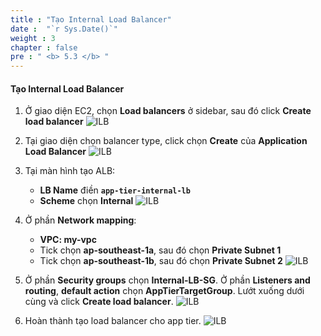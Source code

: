 ```yaml
---
title : "Tạo Internal Load Balancer"
date :  "`r Sys.Date()`" 
weight : 3
chapter : false
pre : " <b> 5.3 </b> "
---
```


#### Tạo Internal Load Balancer
1. Ở giao diện EC2, chọn **Load balancers** ở sidebar, sau đó click **Create load balancer**
![ILB](/workshop01-AWS-FCJ-2024/images/5-3/01.png?width=50pc)

2. Tại giao diện chọn balancer type, click chọn **Create** của **Application Load Balancer**
![ILB](/workshop01-AWS-FCJ-2024/images/5-3/02.png?width=50pc)

3. Tại màn hình tạo ALB:
    - **LB Name** điền **`app-tier-internal-lb`**
    - **Scheme** chọn **Internal**
![ILB](/workshop01-AWS-FCJ-2024/images/5-3/03.png?width=50pc)

4. Ở phần **Network mapping**:
    - **VPC: my-vpc**
    - Tick chọn **ap-southeast-1a**, sau đó chọn **Private Subnet 1**
    - Tick chọn **ap-southeast-1b**, sau đó chọn **Private Subnet 2**
![ILB](/workshop01-AWS-FCJ-2024/images/5-3/04.png?width=50pc)

5. Ở phần **Security groups** chọn **Internal-LB-SG**. Ở phần **Listeners and routing**, **default action** chọn **AppTierTargetGroup**. Lướt xuống dưới cùng và click **Create load balancer**.
![ILB](/workshop01-AWS-FCJ-2024/images/5-3/05.png?width=50pc)

6. Hoàn thành tạo load balancer cho app tier.
![ILB](/workshop01-AWS-FCJ-2024/images/5-3/06.png?width=50pc)
